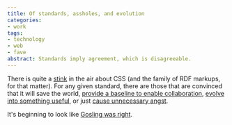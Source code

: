 ```yaml
---
title: Of standards, assholes, and evolution
categories:
- work
tags:
- technology
- web
- fave
abstract: Standards imply agreement, which is disagreeable.
---
```


There is quite a [stink][1] in the air about CSS (and the family of RDF markups, for that matter).  For any given standard, there are those that are convinced that it will save the world, [provide a baseline to enable collaboration][2], [evolve into something useful][3], or just [cause unnecessary angst][4].

   [1]: http://www.intertwingly.net/blog/1345.html
   [2]: http://diveintomark.org/archives/2003/05/05/why_we_wont_help_you.html
   [3]: http://www.shirky.com/writings/evolve.html
   [4]: http://www.edwardbear.org/blog/archives/000161.html

It's beginning to look like [Gosling was right][5].

   [5]: http://java.sun.com/people/jag/StandardsPhases/


